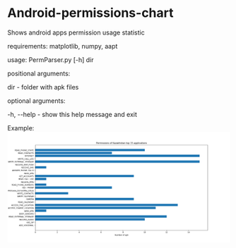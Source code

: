 # Android-permissions-chart

Shows android apps permission usage statistic

requirements: matplotlib, numpy, aapt

usage: PermParser.py [-h] dir

positional arguments:

  dir             - folder with apk files

optional arguments:

  -h, --help      - show this help message and exit
  
Example:
![img](https://github.com/OrderOfSixAngles/OrderOfSixAngles.github.io/blob/master/assets/images/permissions.png)
